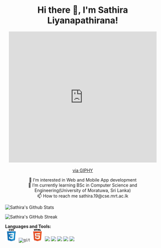 <h1 align="center">Hi there 👋, I'm Sathira Liyanapathirana!</h1>

<div id="header" align="center">
  <iframe src="https://giphy.com/embed/c0Jwn0I22a3XHgPaft" width="480" height="426" frameBorder="0" class="giphy-embed" allowFullScreen></iframe><p><a href="https://giphy.com/gifs/imagilabs-coding-imagi-computer-c0Jwn0I22a3XHgPaft">via GIPHY</a></p>
</div>

<p align="center">
👀 I’m interested in Web and Mobile App development <br>
🌱 I’m currently learning BSc in Computer Science and Engineering(University of Moratuwa, Sri Lanka) <br>
📫 How to reach me sathira.19@cse.mrt.ac.lk
</p>

<!---
Sathira443/Sathira443 is a ✨ special ✨ repository because its `README.md` (this file) appears on your GitHub profile.
You can click the Preview link to take a look at your changes.
--->
![Sathira's Github Stats](https://github-readme-stats.vercel.app/api?username=Sathira443&theme=highcontrast&show_icons=true&count_private=true)

![Sathira's GitHub Streak](https://github-readme-streak-stats.herokuapp.com?user=Sathira443&theme=neon-palenight&hide_border=true)

**Languages and Tools:**  
<code><img src="https://raw.githubusercontent.com/devicons/devicon/master/icons/css3/css3-original-wordmark.svg" alt="css3" width="40" height="40"/></code>
<code><img src="https://www.vectorlogo.zone/logos/git-scm/git-scm-icon.svg" alt="git" width="40" height="40"/></code>
<code><img src="https://raw.githubusercontent.com/devicons/devicon/master/icons/html5/html5-original-wordmark.svg" alt="html5" width="40" height="40"/></code>
<code><img height="40" src="https://raw.githubusercontent.com/shinokada/shinokada/master/assets/python.png"></code>
<code><img height="40" src="https://raw.githubusercontent.com/shinokada/shinokada/master/assets/javascript.png"></code>
<code><img height="40" src="https://raw.githubusercontent.com/shinokada/shinokada/master/assets/php.png"></code>
<code><img height="40" src="https://raw.githubusercontent.com/shinokada/shinokada/master/assets/visual-studio-code.png"></code>
<code><img height="40" src="https://raw.githubusercontent.com/shinokada/shinokada/master/assets/vim.png"></code>  
